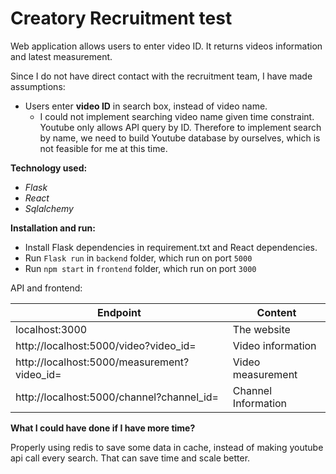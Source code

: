 # Creatory Recruitment test

Web application allows users to enter video ID. It returns videos information and latest measurement.

Since I do not have direct contact with the recruitment team, I have made assumptions:

* Users enter **video ID** in search box, instead of video name. 
	* I could not implement searching video name given time constraint. Youtube only allows API query by ID. Therefore to implement search by name, we need to build Youtube database by ourselves, which is not feasible for me at this time.

**Technology used:**
* *Flask*
* *React*
* *Sqlalchemy*

**Installation and run:**
* Install Flask dependencies in requirement.txt and React dependencies.
* Run `Flask run` in `backend` folder, which run on port `5000`
* Run `npm start` in `frontend` folder, which run on port `3000`

API and frontend:

Endpoint |  Content
------------ | -------------
localhost:3000 | The website
http://localhost:5000/video?video_id= | Video information
http://localhost:5000/measurement?video_id= | Video measurement
http://localhost:5000/channel?channel_id= | Channel Information


**What I could have done if I have more time?**

Properly using redis to save some data in cache, instead of making youtube api call every search. That can save time and scale better.


